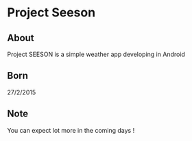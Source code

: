 # Project Seeson
## About 
Project SEESON is a simple weather app developing in Android
## Born
27/2/2015
## Note
You can expect lot more in the coming days !
